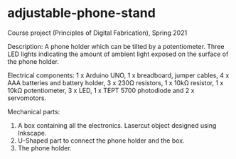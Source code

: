 # adjustable-phone-stand
Course project (Principles of Digital Fabrication), Spring 2021

Description:
A phone holder which can be tilted by a potentiometer. Three LED lights indicating the amount of ambient light exposed on the surface of the phone holder.

Electrical components:
1 x Arduino UNO,
1 x breadboard,
jumper cables,
4 x AAA batteries and battery holder,
3 x 230Ω resistors,
1 x 10kΩ resistor,
1 x 10kΩ potentiometer,
3 x LED,
1 x TEPT 5700 photodiode and
2 x servomotors.

Mechanical parts:
1. A box containing all the electronics. Lasercut object designed using Inkscape.
2. U-Shaped part to connect the phone holder and the box.
3. The phone holder.
